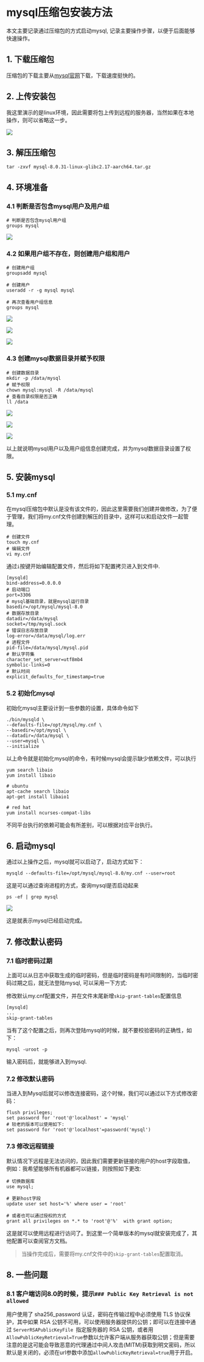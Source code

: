 # mysql压缩包安装方法

本文主要记录通过压缩包的方式启动mysql, 记录主要操作步骤，以便于后面能够快速操作。

## 1. 下载压缩包

压缩包的下载主要从[mysql官网](https://dev.mysql.com/downloads/mysql/)下载，下载速度挺快的。

## 2. 上传安装包

我这里演示的是linux环境，因此需要将包上传到远程的服务器，当然如果在本地操作，则可以省略这一步。

![](../assets/2022-10-22-22-53-40-image.png)

## 3. 解压压缩包

```shell
tar -zxvf mysql-8.0.31-linux-glibc2.17-aarch64.tar.gz
```

## 4. 环境准备

### 4.1 判断是否包含mysql用户及用户组

```shell
# 判断是否包含mysql用户组
groups mysql

```

![](../assets/2022-10-22-21-42-50-image.png)

### 4.2 如果用户组不存在，则创建用户组和用户

```shell
# 创建用户组
groupsadd mysql

# 创建用户
useradd -r -g mysql mysql

# 再次查看用户组信息
groups mysql
```

![](../assets/2022-10-22-21-44-14-image.png)

![](../assets/2022-10-22-21-44-51-image.png)

![](../assets/2022-10-22-21-45-28-image.png)

### 4.3 创建mysql数据目录并赋予权限

```shell
# 创建数据目录
mkdir -p /data/mysql
# 赋予权限
chown mysql:mysql -R /data/mysql
# 查看目录权限是否正确
ll /data
```

![](../assets/2022-10-22-21-47-59-image.png)

![](../assets/2022-10-22-21-48-26-image.png)

![](../assets/2022-10-22-21-49-25-image.png)

以上就说明mysql用户以及用户组信息创建完成，并为mysql数据目录设置了权限。

## 5. 安装mysql

### 5.1 my.cnf

在mysql压缩包中默认是没有该文件的，因此这里需要我们创建并做修改，为了便于管理，我们将my.cnf文件创建到解压的目录中，这样可以和启动文件一起管理。

```shell
# 创建文件
touch my.cnf
# 编辑文件
vi my.cnf
```

通过`i`按键开始编辑配置文件，然后将如下配置拷贝进入到文件中.

```shell
[mysqld]
bind-address=0.0.0.0
# 启动端口
port=3306
# mysql基础目录，就是mysql运行目录
basedir=/opt/mysql/mysql-8.0
# 数据存放目录
datadir=/data/mysql
socket=/tmp/mysql.sock
# 错误日志存放目录
log-error=/data/mysql/log.err
# 进程文件
pid-file=/data/mysql/mysql.pid
# 默认字符集
character_set_server=utf8mb4
symbolic-links=0
# 默认时间
explicit_defaults_for_timestamp=true
```

### 5.2 初始化mysql

初始化mysql主要设计到一些参数的设置，具体命令如下

```shell
./bin/mysqld \
--defaults-file=/opt/mysql/my.cnf \
--basedir=/opt/mysql \ 
--datadir=/data/mysql \
--user=mysql \
--initialize 
```

以上命令就是初始化mysql的命令，有时候mysql会提示缺少依赖文件，可以执行

```shell
yum search libaio
yum install libaio

# ubuntu
apt-cache search libaio
apt-get install libaio1

# red hat
yum install ncurses-compat-libs
```

不同平台执行的依赖可能会有所差别，可以根据对应平台执行。

## 6. 启动mysql

通过以上操作之后，mysql就可以启动了，启动方式如下：

```shell
mysqld --defaults-file=/opt/mysql/mysql-8.0/my.cnf --user=root
```

这是可以通过查询进程的方式，查询mysql是否启动起来

```shell
ps -ef | grep mysql
```

![](../assets/2022-10-23-11-37-19-image.png)

这是就表示mysql已经启动完成。

## 7. 修改默认密码

### 7.1 临时密码过期

上面可以从日志中获取生成的临时密码，但是临时密码是有时间限制的，当临时密码过期之后，就无法登陆mysql, 可以采用一下方式:

修改默认my.cnf配置文件，并在文件末尾新增`skip-grant-tables`配置信息

```shell
[mysqld]
...
skip-grant-tables
```

当有了这个配置之后，则再次登陆mysql的时候，就不要校验密码的正确性，如下：

```shell
mysql -uroot -p
```

输入密码后，就能够进入到mysql.

### 7.2 修改默认密码

当进入到Mysql后就可以修改连接密码，这个时候，我们可以通过以下方式修改密码：

```shell
flush privileges;
set password for 'root'@'localhost' = 'mysql'
# 较老的版本可以使用如下:
set password for 'root'@'localhost'=password('mysql')
```

### 7.3 修改远程链接

默认情况下远程是无法访问的，因此我们需要更新链接的用户的host字段取值，例如：我希望能够所有机器都可以链接，则按照如下更改:

```shell
# 切换数据库
use mysql;

# 更新host字段
update user set host='%' where user = 'root'

# 或者也可以通过授权的方式
grant all privileges on *.* to 'root'@'%'  with grant option;
```

这是就可以使用远程进行访问了。到这里一个简单版本的mysql就安装完成了，其他配置可以查阅官方文档。

> 当操作完成后，需要将my.cnf文件中的`skip-grant-tables`配置取消。

## 8. 一些问题

### 8.1 客户端访问8.0的时候，提示`### Public Key Retrieval is not allowed`

用户使用了 sha256_password 认证，密码在传输过程中必须使用 TLS 协议保护，其中如果 RSA 公钥不可用，可以使用服务器提供的公钥；即可以在连接中通过 `ServerRSAPublicKeyFile `指定服务器的 RSA 公钥，或者用`AllowPublicKeyRetrieval=True`参数以允许客户端从服务器获取公钥；但是需要注意的是这可能会导致恶意的代理通过中间人攻击(MITM)获取到明文密码，所以默认是关闭的，必须在url参数中添加`allowPublicKeyRetrieval=true`用于开启。



